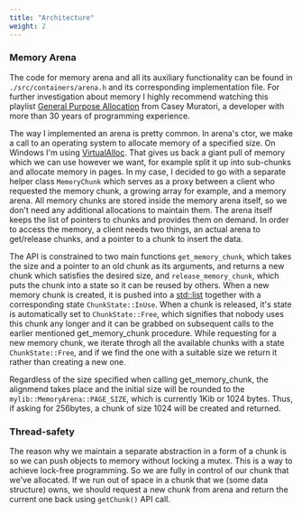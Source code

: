 ```yaml
---
title: "Architecture"
weight: 2
---
```


### Memory Arena 
The code for memory arena and all its auxiliary functionality can be found in `./src/containers/arena.h`
and its corresponding implementation file. For further investigation about memory I highly recommend watching this playlist [General Purpose Allocation](https://www.youtube.com/watch?v=MvDUe2evkHg&list=PLEMXAbCVnmY6Azbmzj3BiC3QRYHE9QoG7&ab_channel=MollyRocket) from Casey Muratori, a developer with more than 30 years of programming experience.

The way I implemented an arena is pretty common. In arena's ctor, we make a call to an operating system to allocate memory of a specified size. On Windows I'm using [VirtualAlloc](https://learn.microsoft.com/en-us/windows/win32/api/memoryapi/nf-memoryapi-virtualalloc). That gives us back a giant pull of memory which we can use however we want, 
for example split it up into sub-chunks and allocate memory in pages.
In my case, I decided to go with a separate helper class `MemoryChunk` which serves as a proxy between a client who requested the memory chunk, a growing array for example, and a memory arena. All memory chunks are stored inside the memory arena itself, 
so we don't need any additional allocations to maintain them. The arena itself keeps the list of pointers to chunks and provides them on demand. In order to access the memory, a client needs two things, an actual arena to get/release chunks, and a pointer 
to a chunk to insert the data.

The API is constrained to two main functions `get_memory_chunk`, which takes the size and a pointer to an old chunk as its arguments, and returns a new chunk which satisfies the desired size, and `release_memory_chunk`, which puts the chunk into a state so it can be reused by others. When a new memory chunk is created, it is pushed into a [std::list](https://en.cppreference.com/w/cpp/container/list) together with a corresponding state `ChunkState::InUse`. When a chunk is released, it's state is automatically set to `ChunkState::Free`, which signifies 
that nobody uses this chunk any longer and it can be grabbed on subsequent calls to the earlier mentioned get_memory_chunk procedure.
While requesting for a new memory chunk, we iterate throgh all the available chunks with a state `ChunkState::Free`, and if we find the one with a suitable size we return it rather than creating a new one.

Regardless of the size specified when calling get_memory_chunk, the alignmend takes place and the initial size will be rounded to the  
`mylib::MemoryArena::PAGE_SIZE`, which is currently 1Kib or 1024 bytes. Thus, if asking for 256bytes, a chunk of size 1024 will be created and returned.

### Thread-safety
The reason why we maintain a separate abstraction in a form of a chunk is so we can push objects to memory without locking a mutex. This is a way to achieve lock-free programming. So we are fully in control of our chunk that we've allocated. If we run out of space in a chunk that we (some data structure) owns, we should request a new chunk from arena and return the current one back using
`getChunk()` API call.